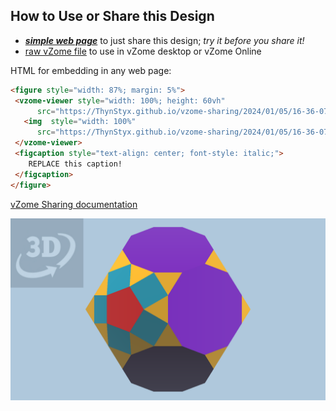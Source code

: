 
## How to Use or Share this Design

 - [***simple web page***](<https://ThynStyx.github.io/vzome-sharing/2024/01/05/16-36-07-J69-Parabiaugmented-truncated-dodecahedron-Golden/>) to just share this design; *try it before you share it!*
 - [raw vZome file](<https://raw.githubusercontent.com/ThynStyx/vzome-sharing/main/2024/01/05/16-36-07-J69-Parabiaugmented-truncated-dodecahedron-Golden/J69-Parabiaugmented-truncated-dodecahedron-Golden.vZome>) to use in vZome desktop or vZome Online
 
 HTML for embedding in any web page:
 ```html
<figure style="width: 87%; margin: 5%">
  <vzome-viewer style="width: 100%; height: 60vh"
       src="https://ThynStyx.github.io/vzome-sharing/2024/01/05/16-36-07-J69-Parabiaugmented-truncated-dodecahedron-Golden/J69-Parabiaugmented-truncated-dodecahedron-Golden.vZome" >
    <img  style="width: 100%"
       src="https://ThynStyx.github.io/vzome-sharing/2024/01/05/16-36-07-J69-Parabiaugmented-truncated-dodecahedron-Golden/J69-Parabiaugmented-truncated-dodecahedron-Golden.png" >
  </vzome-viewer>
  <figcaption style="text-align: center; font-style: italic;">
     REPLACE this caption!
  </figcaption>
</figure>
 ```

[vZome Sharing documentation](https://vzome.github.io/vzome/sharing.html#how-it-works)

![Image](<J69-Parabiaugmented-truncated-dodecahedron-Golden.png>)

